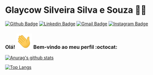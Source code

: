 # Glaycow Silveira Silva e Souza :man_technologist:

[![Github Badge](https://img.shields.io/badge/-Github-000?style=flat-square&logo=Github&logoColor=white&link=https://github.com/lucasgdb)](https://github.com/Glaycow)
[![Linkedin Badge](https://img.shields.io/badge/-LinkedIn-blue?style=flat-square&logo=Linkedin&logoColor=white&link=https://www.linkedin.com/in/rebeccamanzi/)](https://www.linkedin.com/in/glaycow-s-silva-e-souza-092706158/)
[![Gmail Badge](https://img.shields.io/badge/-Gmail-c14438?style=flat-square&logo=Gmail&logoColor=white&link=mailto:rebeccamanzi@gmail.com)](mailto:glaycow@gmail.com)
[![Instagram Badge](https://img.shields.io/badge/-Instagram-C13584?style=flat-square&labelColor=C13584&logo=instagram&logoColor=white&link=https://www.instagram.com/codepwr/)](https://www.instagram.com/glaycow/)

### Olá! <img style="margin: 0 auto" src="https://github.com/ABSphreak/ABSphreak/blob/master/gifs/Hi.gif" height="50"> Bem-vindo ao meu perfil :octocat:



[![Anurag's github stats](https://github-readme-stats.vercel.app/api?username=Glaycow)](https://github.com/Glaycow)

[![Top Langs](https://github-readme-stats.vercel.app/api/top-langs/?username=Glaycow&hide=javascript,html)](https://github.com/Glaycow)

